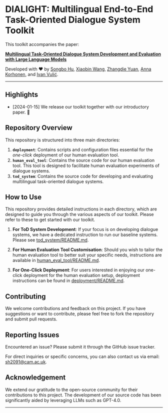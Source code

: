 # DIALIGHT: Multilingual End-to-End Task-Oriented Dialogue System Toolkit

This toolkit accompanies the paper:

[**Multilingual Task-Oriented Dialogue System Development and Evaluation with Large Language Models**](https://arxiv.org/abs/2401.02208)

Developed with ❤️️ by [Songbo Hu](https://songbohu.github.io), [Xiaobin Wang](https://github.com/wxb9585), [Zhangdie Yuan](https://www.moyyuan.com), [Anna Korhonen](https://sites.google.com/site/annakorhonen/), and [Ivan Vulić](https://sites.google.com/site/ivanvulic/).

---

## Highlights

- [2024-01-15] We release our toolkit together with our introductory paper. 🎉


## Repository Overview

This repository is structured into three main directories:

1. **`deployment`**: Contains scripts and configuration files essential for the *one-click* deployment of our human evaluation tool.
2. **`human_eval_tool`**: Contains the source code for our human evaluation tool. This tool is designed to facilitate human evaluation experiments of dialogue systems.
3. **`tod_system`**: Contains the source code for developing and evaluating multilingual task-oriented dialogue systems.

## How to Use

This repository provides detailed instructions in each directory, which are designed to guide you through the various aspects of our toolkit. Please refer to these to get started with our toolkit. 

1. **For ToD System Development**: If your focus is on developing dialogue systems, we have a dedicated instruction to run our baseline systems. Please see [tod_system/README.md](tod_system/README.md).

2. **For Human Evaluation Tool Customisation**: Should you wish to tailor the human evaluation tool to better suit your specific needs, instructions are available in [human_eval_tool/README.md](human_eval_tool/README.md).

3. **For One-Click Deployment**: For users interested in enjoying our one-click deployment for the human evaluation setup, deployment instructions can be found in [deployment/README.md](deployment/README.md).


## Contributing

We welcome contributions and feedback on this project. If you have suggestions or want to contribute, please feel free to fork the repository and submit pull requests.

## Reporting Issues

Encountered an issue? Please submit it through the GitHub issue tracker.

For direct inquiries or specific concerns, you can also contact us via email: [sh2091@cam.ac.uk](mailto:sh2091@cam.ac.uk).


## Acknowledgement

We extend our gratitude to the open-source community for their contributions to this project. The development of our source code has been significantly aided by leveraging LLMs such as GPT-4.0.

---